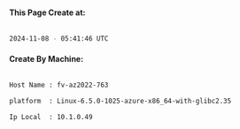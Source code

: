 
   
#### This Page Create at:

```bash

2024-11-08 - 05:41:46 UTC

```

#### Create By Machine:

```bash

Host Name : fv-az2022-763

platform  : Linux-6.5.0-1025-azure-x86_64-with-glibc2.35

Ip Local  : 10.1.0.49

```

